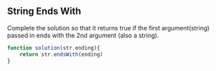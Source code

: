 ## String Ends With

Complete the solution so that it returns true if the first argument(string) passed in ends with the 2nd argument (also a string).

```javascript
function solution(str,ending){
    return str.endsWith(ending)
}
```

